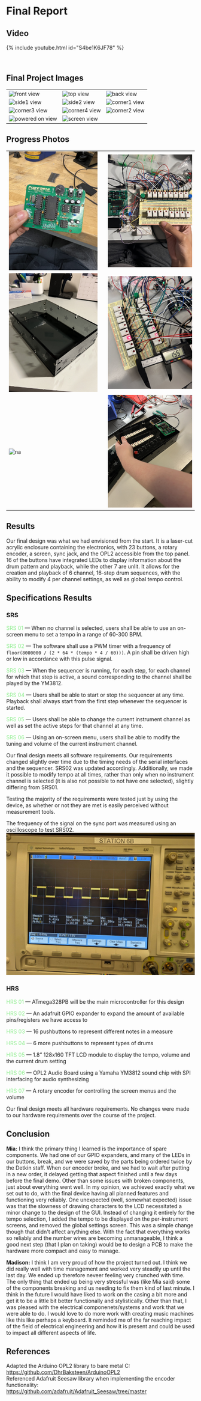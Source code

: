 # Final Report

## Video

{% include youtube.html id="S4be1K6JF78" %}

<br>

## Final Project Images

||||
|-|-|-|
| ![front view](images/front.jpg) | ![top view](images/top.jpg) | ![back view](images/back.jpg) |
| ![side1 view](images/side1.jpg) | ![side2 view](images/side2.jpg) | ![corner1 view](images/corner1.jpg) |
| ![corner3 view](images/corner3.jpg) | ![corner4 view](images/corner4.jpg) | ![corner2 view](images/corner2.jpg)  |
| ![powered on view](images/powered_on.jpg) | ![screen view](images/screen.jpg) | |

## Progress Photos
||||
|-|-|-|
| ![na](images/IMG_1400.jpg) | | ![na](images/IMG_1621.jpg) | 
| ![na](images/IMG_1679.jpg) | | ![na](images/IMG_1686.jpg) |
| ![na](images/IMG_1702.jpg) | | ![na](images/IMG_1893.jpg) |

## Results

Our final design was what we had envisioned from the start. It is a laser-cut acrylic enclosure containing the electronics, with 23 buttons, a rotary encoder, a screen, sync jack, and the OPL2 accessible from the top panel. 16 of the buttons have integrated LEDs to display information about the drum pattern and playback, while the other 7 are unlit. It allows for the creation and playback of 6 channel, 16-step drum sequences, with the ability to modify 4 per channel settings, as well as global tempo control.

## Specifications Results

### SRS

<span style="color:lightgreen">SRS 01</span> &mdash; When no channel is selected, users shall be able to use an on-screen menu to set a tempo in a range of 60-300 BPM.

<span style="color:lightgreen">SRS 02</span> &mdash; The software shall use a PWM timer with a frequency of `floor(8000000 / (2 * 64 * (tempo * 4 / 60)))`. A pin shall be driven high or low in accordance with this pulse signal.

<span style="color:lightgreen">SRS 03</span> &mdash; When the sequencer is running, for each step, for each channel for which that step is active, a sound corresponding to the channel shall be played by the YM3812.

<span style="color:lightgreen">SRS 04</span> &mdash; Users shall be able to start or stop the sequencer at any time. Playback shall always start from the first step whenever the sequencer is started.

<span style="color:lightgreen">SRS 05</span> &mdash; Users shall be able to change the current instrument channel as well as set the active steps for that channel at any time.

<span style="color:lightgreen">SRS 06</span> &mdash; Using an on-screen menu, users shall be able to modify the tuning and volume of the current instrument channel.

Our final design meets all software requirements. Our requirements changed slightly over time due to the timing needs of the serial interfaces and the sequencer. SRS02 was updated accordingly. Additionally, we made it possible to modify tempo at all times, rather than only when no instrument channel is selected (it is also not possible to not have one selected), slightly differing from SRS01.

Testing the majority of the requirements were tested just by using the device, as whether or not they are met is easily perceived without measurement tools.

The frequency of the signal on the sync port was measured using an oscilloscope to test SRS02.
![scope](images/scope_srs02.jpg)

### HRS

<span style="color:lightgreen">HRS 01</span> &mdash; ATmega328PB will be the main microcontroller for this design

<span style="color:lightgreen">HRS 02</span> &mdash; An adafruit GPIO expander to expand the amount of available pins/registers we have access to

<span style="color:lightgreen">HRS 03</span> &mdash; 16 pushbuttons to represent different notes in a measure

<span style="color:lightgreen">HRS 04</span> &mdash; 6 more pushbuttons to represent types of drums

<span style="color:lightgreen">HRS 05</span> &mdash; 1.8” 128x160 TFT LCD module to display the tempo, volume and the current drum setting

<span style="color:lightgreen">HRS 06</span> &mdash; OPL2 Audio Board using a Yamaha YM3812 sound chip with SPI interfacing for audio synthesizing

<span style="color:lightgreen">HRS 07</span> &mdash; A rotary encoder for controlling the screen menus and the volume

Our final design meets all hardware requirements. No changes were made to our hardware requirements over the course of the project.

## Conclusion

<b>Mia:</b> I think the primary thing I learned is the importance of spare components. We had one of our GPIO expanders, and many of the LEDs in our buttons, break, and we were saved by the parts being ordered twice by the Detkin staff. When our encoder broke, and we had to wait after putting in a new order, it delayed getting that aspect finished until a few days before the final demo. Other than some issues with broken components, just about everything went well. In my opinion, we achieved exactly what we set out to do, with the final device having all planned features and functioning very reliably. One unexpected (well, somewhat expected) issue was that the slowness of drawing characters to the LCD necessitated a minor change to the design of the GUI. Instead of changing it entirely for the tempo selection, I added the tempo to be displayed on the per-instrument screens, and removed the global settings screen. This was a simple change though that didn't affect anything else. With the fact that everything works so reliably and the number wires are becoming unmanageable, I think a good next step (that I plan on taking) would be to design a PCB to make the hardware more compact and easy to manage.

<b>Madison:</b> I think I am very proud of how the project turned out. I think we did really well with time management and worked very steadily up until the last day. We ended up therefore neveer feeling very crunched with time. The only thing that ended up being very stressful was (like Mia said) some of the components breaking and us needing to fix them kind of last minute. I think in the future I would have liked to work on the casing a bit more and get it to be a little bit better functionally and stylistically. Other than that, I was pleased with the electrical componenets/systems and work that we were able to do. I would love to do more work with creating music machines like this like perhaps a keyboard. It reminded me of the far reaching impact of the field of electrical engineering and how it is present and could be used to impact all different aspects of life.

## References

Adapted the Arduino OPL2 library to bare metal C:\
<https://github.com/DhrBaksteen/ArduinoOPL2>\
Referenced Adafruit Seesaw library when implementing the encoder functionality:\
<https://github.com/adafruit/Adafruit_Seesaw/tree/master>
